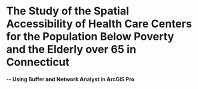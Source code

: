 # The Study of the Spatial Accessibility of Health Care Centers for the Population Below Poverty and the Elderly over 65 in Connecticut
#### -- Using Buffer and Network Analyst in ArcGIS Pro
